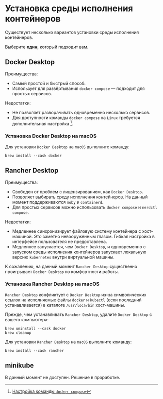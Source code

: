 # Установка среды исполнения контейнеров

Существует несколько вариантов установки среды исполнения контейнеров.

Выберите **один**, который подходит вам.

## Docker Desktop

Преимущества:

- Самый простой и быстрый способ.
- Использует для развёртывания `docker compose` — подходит для простых сервисов.

Недостатки:

- Не позволяет разворачивать одновременно несколько сервисов.
- Для доступности команды `docker compose` на `Linux` требуется дополнительная
  настройка [^docker-compose-setup].

### Установка Docker Desktop на macOS

Для установки `Docker Desktop` на `macOS` выполните команду:

```shell
brew install --cask docker
```

## Rancher Desktop

Преимущества:

- Свободен от проблем с лицензированием, как `Docker Desktop`.
- Позволяет выбирать среду исполнения контейнеров. На данный момент
  поддерживаются `moby` и `containerd`.
- Для простых сервисов можно использовать `docker compose` и `nerdctl compose`.

Недостатки:

- Медленнее синхронизирует файловую систему контейнера с хост-машиной. Это
  заметно невооружённым глазом. Гибкая настройка в интерфейсе пользователя не
  предоставлена.
- Медленнее запускается, чем `Docker Desktop`, и одновременно с запуском среды
  исполнения контейнеров запускает локальную версию `kubernetes` внутри
  виртуальной машины.

К сожалению, на данный момент `Rancher Desktop` существенно
проигрывает `Docker Desktop` по комфортности работы.

### Установка Rancher Desktop на macOS

`Rancher Desktop` конфликтует с `Docker Desktop` из-за символических ссылок на
исполняемые файлы `docker` и `kubectl` (если последний устанавливается) в
каталоге `/usr/loca/bin` хост-машины.

Прежде, чем устанавливать `Rancher Desktop`, удалите `Docker Desktop` с вашего
компьютера:

```shell
brew uninstall --cask docker
brew cleanup
```

Для установки `Rancher Desktop` на `macOS`
выполните команду:

```shell
brew install --cask rancher
```

## minikube

В данный момент не доступен. Решение в проработке.

[^docker-compose-setup]: [Настройка команды `docker compose`](https://docs.docker.com/compose/cli-command/#install-on-linux)
